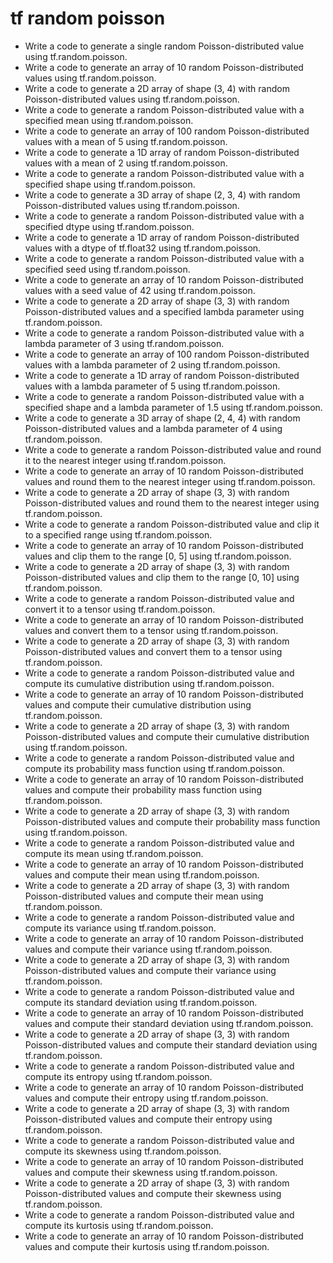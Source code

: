 # tf random poisson

- Write a code to generate a single random Poisson-distributed value using tf.random.poisson.
- Write a code to generate an array of 10 random Poisson-distributed values using tf.random.poisson.
- Write a code to generate a 2D array of shape (3, 4) with random Poisson-distributed values using tf.random.poisson.
- Write a code to generate a random Poisson-distributed value with a specified mean using tf.random.poisson.
- Write a code to generate an array of 100 random Poisson-distributed values with a mean of 5 using tf.random.poisson.
- Write a code to generate a 1D array of random Poisson-distributed values with a mean of 2 using tf.random.poisson.
- Write a code to generate a random Poisson-distributed value with a specified shape using tf.random.poisson.
- Write a code to generate a 3D array of shape (2, 3, 4) with random Poisson-distributed values using tf.random.poisson.
- Write a code to generate a random Poisson-distributed value with a specified dtype using tf.random.poisson.
- Write a code to generate a 1D array of random Poisson-distributed values with a dtype of tf.float32 using tf.random.poisson.
- Write a code to generate a random Poisson-distributed value with a specified seed using tf.random.poisson.
- Write a code to generate an array of 10 random Poisson-distributed values with a seed value of 42 using tf.random.poisson.
- Write a code to generate a 2D array of shape (3, 3) with random Poisson-distributed values and a specified lambda parameter using tf.random.poisson.
- Write a code to generate a random Poisson-distributed value with a lambda parameter of 3 using tf.random.poisson.
- Write a code to generate an array of 100 random Poisson-distributed values with a lambda parameter of 2 using tf.random.poisson.
- Write a code to generate a 1D array of random Poisson-distributed values with a lambda parameter of 5 using tf.random.poisson.
- Write a code to generate a random Poisson-distributed value with a specified shape and a lambda parameter of 1.5 using tf.random.poisson.
- Write a code to generate a 3D array of shape (2, 4, 4) with random Poisson-distributed values and a lambda parameter of 4 using tf.random.poisson.
- Write a code to generate a random Poisson-distributed value and round it to the nearest integer using tf.random.poisson.
- Write a code to generate an array of 10 random Poisson-distributed values and round them to the nearest integer using tf.random.poisson.
- Write a code to generate a 2D array of shape (3, 3) with random Poisson-distributed values and round them to the nearest integer using tf.random.poisson.
- Write a code to generate a random Poisson-distributed value and clip it to a specified range using tf.random.poisson.
- Write a code to generate an array of 10 random Poisson-distributed values and clip them to the range [0, 5] using tf.random.poisson.
- Write a code to generate a 2D array of shape (3, 3) with random Poisson-distributed values and clip them to the range [0, 10] using tf.random.poisson.
- Write a code to generate a random Poisson-distributed value and convert it to a tensor using tf.random.poisson.
- Write a code to generate an array of 10 random Poisson-distributed values and convert them to a tensor using tf.random.poisson.
- Write a code to generate a 2D array of shape (3, 3) with random Poisson-distributed values and convert them to a tensor using tf.random.poisson.
- Write a code to generate a random Poisson-distributed value and compute its cumulative distribution using tf.random.poisson.
- Write a code to generate an array of 10 random Poisson-distributed values and compute their cumulative distribution using tf.random.poisson.
- Write a code to generate a 2D array of shape (3, 3) with random Poisson-distributed values and compute their cumulative distribution using tf.random.poisson.
- Write a code to generate a random Poisson-distributed value and compute its probability mass function using tf.random.poisson.
- Write a code to generate an array of 10 random Poisson-distributed values and compute their probability mass function using tf.random.poisson.
- Write a code to generate a 2D array of shape (3, 3) with random Poisson-distributed values and compute their probability mass function using tf.random.poisson.
- Write a code to generate a random Poisson-distributed value and compute its mean using tf.random.poisson.
- Write a code to generate an array of 10 random Poisson-distributed values and compute their mean using tf.random.poisson.
- Write a code to generate a 2D array of shape (3, 3) with random Poisson-distributed values and compute their mean using tf.random.poisson.
- Write a code to generate a random Poisson-distributed value and compute its variance using tf.random.poisson.
- Write a code to generate an array of 10 random Poisson-distributed values and compute their variance using tf.random.poisson.
- Write a code to generate a 2D array of shape (3, 3) with random Poisson-distributed values and compute their variance using tf.random.poisson.
- Write a code to generate a random Poisson-distributed value and compute its standard deviation using tf.random.poisson.
- Write a code to generate an array of 10 random Poisson-distributed values and compute their standard deviation using tf.random.poisson.
- Write a code to generate a 2D array of shape (3, 3) with random Poisson-distributed values and compute their standard deviation using tf.random.poisson.
- Write a code to generate a random Poisson-distributed value and compute its entropy using tf.random.poisson.
- Write a code to generate an array of 10 random Poisson-distributed values and compute their entropy using tf.random.poisson.
- Write a code to generate a 2D array of shape (3, 3) with random Poisson-distributed values and compute their entropy using tf.random.poisson.
- Write a code to generate a random Poisson-distributed value and compute its skewness using tf.random.poisson.
- Write a code to generate an array of 10 random Poisson-distributed values and compute their skewness using tf.random.poisson.
- Write a code to generate a 2D array of shape (3, 3) with random Poisson-distributed values and compute their skewness using tf.random.poisson.
- Write a code to generate a random Poisson-distributed value and compute its kurtosis using tf.random.poisson.
- Write a code to generate an array of 10 random Poisson-distributed values and compute their kurtosis using tf.random.poisson.
